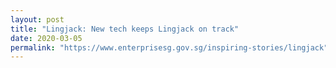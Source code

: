 ```yaml
---
layout: post
title: "Lingjack: New tech keeps Lingjack on track" 
date: 2020-03-05
permalink: "https://www.enterprisesg.gov.sg/inspiring-stories/lingjack"
---
```

